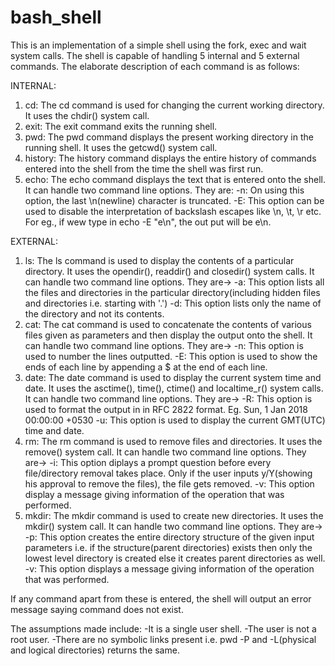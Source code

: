 # bash_shell

This is an implementation of a simple shell using the fork, exec and wait system calls. The shell is capable of handling 5 internal and 5 external commands. The elaborate description of each command is as follows:


INTERNAL:

1) cd: The cd command is used for changing the current working directory. It uses the chdir() system call.
2) exit: The exit command exits the running shell.
3) pwd: The pwd command displays the present working directory in the running shell. It uses the getcwd() system call.
4) history: The history command displays the entire history of commands entered into the shell from the time the shell was first run.
5) echo: The echo command displays the text that is entered onto the shell. It can handle two command line options. They are:
	-n: On using this option, the last \n(newline) character is truncated.
	-E: This option can be used to disable the interpretation of backslash escapes like \n, \t, \r etc. For eg., if wew type in echo -E "e\n", the out put will be e\n.


EXTERNAL:

1) ls: The ls command is used to display the contents of a particular directory. It uses the opendir(), readdir() and closedir() system calls. It can handle two command line options. They are->
	-a: This option lists all the files and directories in the particular directory(including hidden files and directories i.e. starting with '.')
	-d: This option lists only the name of the directory and not its contents.
2) cat: The cat command is used to concatenate the contents of various files given as parameters and then display the output onto the shell. It can handle two command line options. They are->
	-n: This option is used to number the lines outputted.
	-E: This option is used to show the ends of each line by appending a $ at the end of each line.
3) date: The date command is used to display the current system time and date. It uses the asctime(), time(), ctime() and localtime_r() system calls. It can handle two command line options. They are->
	-R: This option is used to format the output in in RFC 2822 format. Eg. Sun, 1 Jan 2018 00:00:00 +0530
	-u: This option is used to display the current GMT(UTC) time and date.
4) rm: The rm command is used to remove files and directories. It uses the remove() system call. It can handle two command line options. They are->
	-i: This option diplays a prompt question before every file/directory removal takes place. Only if the user inputs y/Y(showing his approval to remove the files), the file gets removed.
	-v: This option display a message giving information of the operation that was performed.
5) mkdir: The mkdir command is used to create new directories. It uses the mkdir() system call. It can handle two command line options. They are->
	-p: This option creates the entire directory structure of the given input parameters i.e. if the structure(parent directories) exists then only the lowest level directory is created else it creates parent directories as well.
	-v: This option displays a message giving information of the operation that was performed.

If any command apart from these is entered, the shell will output an error message saying command does not exist.


The assumptions made include:
	-It is a single user shell.
	-The user is not a root user.
	-There are no symbolic links present i.e. pwd -P and -L(physical and logical directories) returns the same.

